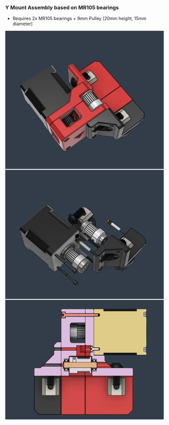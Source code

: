 ### Y Mount Assembly based on MR105 bearings

- Requires 2x MR105 bearings + 9mm Pulley (20mm height, 15mm diameter)

![](y1.png)
![](y2.png)
![](y3.png)

